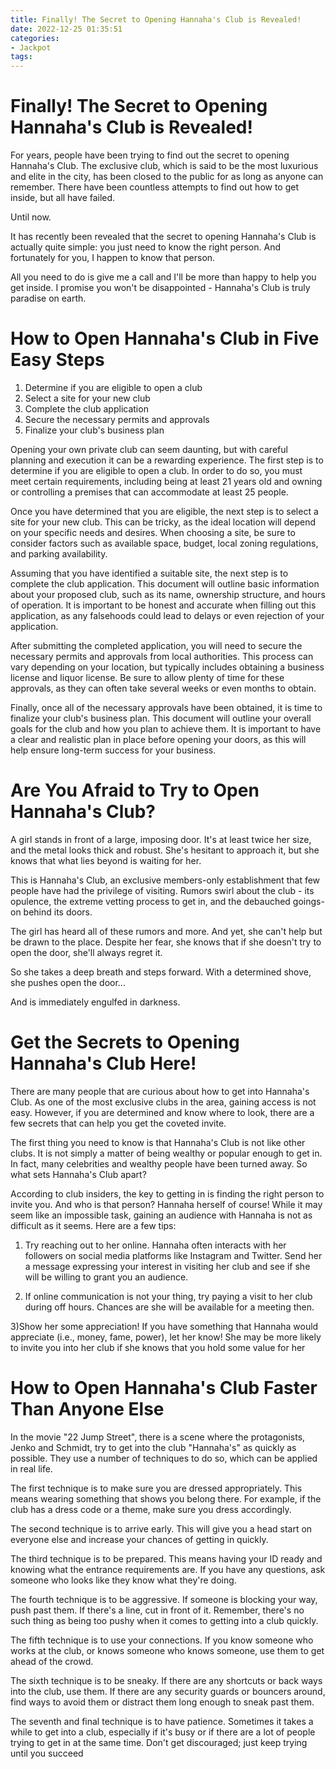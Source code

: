 ```yaml
---
title: Finally! The Secret to Opening Hannaha's Club is Revealed!
date: 2022-12-25 01:35:51
categories:
- Jackpot
tags:
---
```



#  Finally! The Secret to Opening Hannaha's Club is Revealed!

For years, people have been trying to find out the secret to opening Hannaha's Club. The exclusive club, which is said to be the most luxurious and elite in the city, has been closed to the public for as long as anyone can remember. There have been countless attempts to find out how to get inside, but all have failed.

Until now.

It has recently been revealed that the secret to opening Hannaha's Club is actually quite simple: you just need to know the right person. And fortunately for you, I happen to know that person.

All you need to do is give me a call and I'll be more than happy to help you get inside. I promise you won't be disappointed - Hannaha's Club is truly paradise on earth.

#  How to Open Hannaha's Club in Five Easy Steps 

1. Determine if you are eligible to open a club 
2. Select a site for your new club 
3. Complete the club application 
4. Secure the necessary permits and approvals 
5. Finalize your club's business plan

Opening your own private club can seem daunting, but with careful planning and execution it can be a rewarding experience. The first step is to determine if you are eligible to open a club. In order to do so, you must meet certain requirements, including being at least 21 years old and owning or controlling a premises that can accommodate at least 25 people.

Once you have determined that you are eligible, the next step is to select a site for your new club. This can be tricky, as the ideal location will depend on your specific needs and desires. When choosing a site, be sure to consider factors such as available space, budget, local zoning regulations, and parking availability.

Assuming that you have identified a suitable site, the next step is to complete the club application. This document will outline basic information about your proposed club, such as its name, ownership structure, and hours of operation. It is important to be honest and accurate when filling out this application, as any falsehoods could lead to delays or even rejection of your application.

After submitting the completed application, you will need to secure the necessary permits and approvals from local authorities. This process can vary depending on your location, but typically includes obtaining a business license and liquor license. Be sure to allow plenty of time for these approvals, as they can often take several weeks or even months to obtain.

Finally, once all of the necessary approvals have been obtained, it is time to finalize your club's business plan. This document will outline your overall goals for the club and how you plan to achieve them. It is important to have a clear and realistic plan in place before opening your doors, as this will help ensure long-term success for your business.

#  Are You Afraid to Try to Open Hannaha's Club? 

A girl stands in front of a large, imposing door. It's at least twice her size, and the metal looks thick and robust. She's hesitant to approach it, but she knows that what lies beyond is waiting for her.

This is Hannaha's Club, an exclusive members-only establishment that few people have had the privilege of visiting. Rumors swirl about the club - its opulence, the extreme vetting process to get in, and the debauched goings-on behind its doors.

The girl has heard all of these rumors and more. And yet, she can't help but be drawn to the place. Despite her fear, she knows that if she doesn't try to open the door, she'll always regret it.

So she takes a deep breath and steps forward. With a determined shove, she pushes open the door...

And is immediately engulfed in darkness.

#  Get the Secrets to Opening Hannaha's Club Here! 

There are many people that are curious about how to get into Hannaha's Club. As one of the most exclusive clubs in the area, gaining access is not easy. However, if you are determined and know where to look, there are a few secrets that can help you get the coveted invite.

The first thing you need to know is that Hannaha's Club is not like other clubs. It is not simply a matter of being wealthy or popular enough to get in. In fact, many celebrities and wealthy people have been turned away. So what sets Hannaha's Club apart?

According to club insiders, the key to getting in is finding the right person to invite you. And who is that person? Hannaha herself of course! While it may seem like an impossible task, gaining an audience with Hannaha is not as difficult as it seems. Here are a few tips:

1) Try reaching out to her online. Hannaha often interacts with her followers on social media platforms like Instagram and Twitter. Send her a message expressing your interest in visiting her club and see if she will be willing to grant you an audience.

2) If online communication is not your thing, try paying a visit to her club during off hours. Chances are she will be available for a meeting then.

3)Show her some appreciation! If you have something that Hannaha would appreciate (i.e., money, fame, power), let her know! She may be more likely to invite you into her club if she knows that you hold some value for her

#  How to Open Hannaha's Club Faster Than Anyone Else

In the movie "22 Jump Street", there is a scene where the protagonists, Jenko and Schmidt, try to get into the club "Hannaha's" as quickly as possible. They use a number of techniques to do so, which can be applied in real life.

The first technique is to make sure you are dressed appropriately. This means wearing something that shows you belong there. For example, if the club has a dress code or a theme, make sure you dress accordingly.

The second technique is to arrive early. This will give you a head start on everyone else and increase your chances of getting in quickly.

The third technique is to be prepared. This means having your ID ready and knowing what the entrance requirements are. If you have any questions, ask someone who looks like they know what they're doing.

The fourth technique is to be aggressive. If someone is blocking your way, push past them. If there's a line, cut in front of it. Remember, there's no such thing as being too pushy when it comes to getting into a club quickly.

The fifth technique is to use your connections. If you know someone who works at the club, or knows someone who knows someone, use them to get ahead of the crowd.

The sixth technique is to be sneaky. If there are any shortcuts or back ways into the club, use them. If there are any security guards or bouncers around, find ways to avoid them or distract them long enough to sneak past them.

The seventh and final technique is to have patience. Sometimes it takes a while to get into a club, especially if it's busy or if there are a lot of people trying to get in at the same time. Don't get discouraged; just keep trying until you succeed